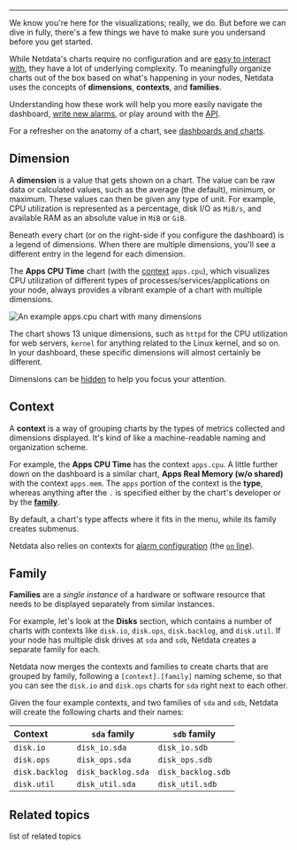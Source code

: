 <!--
title: "From raw Metrics to visualization"
sidebar_label: "From raw Metrics to visualization"
custom_edit_url: "https://github.com/netdata/learn/blob/master/docs/concepts/visualizations/from-raw-metrics-to-visualization.md"
sidebar_position: 4
learn_status: "Published"
learn_topic_type: "Concepts"
learn_rel_path: "visualizations"
learn_docs_purpose: "Beginners corner, explain the terminology of Netdata's metrics, dimensions, labels, charts, context-instances, composites charts and how all these knitted into dashboards "
learn_repo_doc: "True"
-->


**********************************************************************

We know you're here for the visualizations; really, we do. But before we can dive in fully, there's a few things we have to make sure you undersand before 
you get started. 

While Netdata's charts require no configuration and are [easy to interact with](/docs/dashboard/interact-charts.mdx),
they have a lot of underlying complexity. To meaningfully organize charts out of the box based on what's happening in
your nodes, Netdata uses the concepts of **dimensions**, **contexts**, and **families**. 

Understanding how these work will help you more easily navigate the dashboard, [write new
alarms](/docs/monitor/configure-alarms.md), or play around with the [API](/web/api/README.md).

For a refresher on the anatomy of a chart, see [dashboards and charts](/docs/dashboard/how-dashboard-works.mdx).

## Dimension

A **dimension** is a value that gets shown on a chart. The value can be raw data or calculated values, such as the
average (the default), minimum, or maximum. These values can then be given any type of unit. For example, CPU
utilization is represented as a percentage, disk I/O as `MiB/s`, and available RAM as an absolute value in `MiB` or
`GiB`.

Beneath every chart (or on the right-side if you configure the dashboard) is a legend of dimensions. When there are
multiple dimensions, you'll see a different entry in the legend for each dimension.

The **Apps CPU Time** chart (with the [context](#context) `apps.cpu`), which visualizes CPU utilization of
different types of processes/services/applications on your node, always provides a vibrant example of a chart with
multiple dimensions.

![An example apps.cpu chart with many
dimensions](https://user-images.githubusercontent.com/1153921/114207816-a5cb7400-9911-11eb-8800-06f60b745f9c.png)

The chart shows 13 unique dimensions, such as `httpd` for the CPU utilization for web servers, `kernel` for anything
related to the Linux kernel, and so on. In your dashboard, these specific dimensions will almost certainly be different.

Dimensions can be [hidden](/docs/dashboard/interact-charts.mdx#show-and-hide-dimensions) to help you focus your
attention.

## Context

A **context** is a way of grouping charts by the types of metrics collected and dimensions displayed. It's kind of like
a machine-readable naming and organization scheme.

For example, the **Apps CPU Time** has the context `apps.cpu`. A little further down on the dashboard is a similar
chart, **Apps Real Memory (w/o shared)** with the context `apps.mem`. The `apps` portion of the context is the **type**,
whereas anything after the `.` is specified either by the chart's developer or by the [**family**](#family). 

By default, a chart's type affects where it fits in the menu, while its family creates submenus.

Netdata also relies on contexts for [alarm configuration](/docs/monitor/configure-alarms.md) (the [`on`
line](/health/REFERENCE.md#alarm-line-on)).

## Family

**Families** are a _single instance_ of a hardware or software resource that needs to be displayed separately from
similar instances.

For example, let's look at the **Disks** section, which contains a number of charts with contexts like `disk.io`,
`disk.ops`, `disk.backlog`, and `disk.util`.  If your node has multiple disk drives at `sda` and `sdb`, Netdata creates
a separate family for each.

Netdata now merges the contexts and families to create charts that are grouped by family, following a
`[context].[family]` naming scheme, so that you can see the `disk.io` and `disk.ops` charts for `sda` right next to each
other.

Given the four example contexts, and two families of `sda` and `sdb`, Netdata will create the following charts and their
names:

| Context        | `sda` family       | `sdb` family       |
| :------------- | ------------------ | ------------------ |
| `disk.io`      | `disk_io.sda`      | `disk_io.sdb`      |
| `disk.ops`     | `disk_ops.sda`     | `disk_ops.sdb`     |
| `disk.backlog` | `disk_backlog.sda` | `disk_backlog.sdb` |
| `disk.util`    | `disk_util.sda`    | `disk_util.sdb`    |


## Related topics

list of related topics

